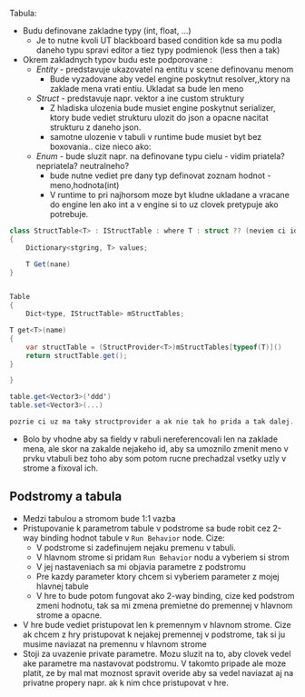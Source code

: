 Tabula:
- Budu definovane zakladne typy (int, float, ...)
	- Je to nutne kvoli UT blackboard  based condition kde sa mu podla daneho typu spravi editor a tiez typy podmienok (less then a tak)
- Okrem zakladnych typov budu este podporovane :
	- *Entity* - predstavuje ukazovatel na entitu v scene definovanu menom
		- Bude vyzadovane aby vedel engine poskytnut resolver,,ktory na zaklade mena vrati entiu. Ukladat sa bude len meno
	- *Struct* - predstavuje napr. vektor a ine custom struktury
		- Z hladiska ulozenia bude musiet engine poskytnut serializer, ktory bude vediet strukturu ulozit do json a opacne nacitat strukturu z daneho json.
		- samotne ulozenie v tabuli v runtime bude musiet byt bez boxovania.. cize nieco ako:
	- *Enum* - bude sluzit napr. na definovane typu cielu - vidim priatela? nepriatela? neutralneho?
		- bude nutne vediet pre dany typ definovat zoznam hodnot - meno,hodnota(int)
		- V runtime to pri najhorsom moze byt kludne ukladane a vracane do engine len ako int a v engine si to uz clovek pretypuje ako potrebuje.

```cs
class StructTable<T> : IStructTable : where T : struct ?? (neviem ci ide taky where.. niec opodobne som uz robil)
{
	Dictionary<stgring, T> values;

	T Get(nane)
}


Table
{
	Dict<type, IStructTable> mStructTables;

T get<T>(name)
{
	var structTable = (StructProvider<T>)mStructTables[typeof(T)]()
	return structTable.get();
}

}

table.get<Vector3>('ddd')
table.set<Vector3>(...)

pozrie ci uz ma taky structprovider a ak nie tak ho prida a tak dalej...
```


- Bolo by vhodne aby sa fieldy v rabuli nereferencovali len na zaklade mena, ale skor na zakalde nejakeho id, aby sa umoznilo zmenit meno v prvku  vtabuli bez toho aby som potom rucne prechadzal vsetky uzly v strome a fixoval ich.



## Podstromy a tabula

- Medzi tabulou a stromom bude 1:1 vazba
- Pristupovanie k parametrom tabule v podstrome sa bude robit cez 2-way binding hodnot tabule v `Run Behavior` node. Cize:
	- V podstrome si zadefinujem nejaku premenu v tabuli.
	- V hlavnom strome si pridam `Run Behavior` nodu a vyberiem si strom
	- V jej nastaveniach sa mi objavia parametre z podstromu
	- Pre kazdy parameter ktory chcem si vyberiem parameter z mojej hlavnej tabule
	- V hre to bude potom fungovat ako 2-way binding, cize ked podstrom zmeni hodnotu, tak sa mi zmena premietne do premennej v hlavnom strome a opacne.
- V hre bude vediet pristupovat len k premennym v hlavnom strome. Cize ak chcem z hry pristupovat k nejakej premennej v podstrome, tak si ju musime naviazat na premennu v hlavnom strome
- Stoji za uvazenie private parametre. Mozu sluzit na to, aby clovek vedel ake parametre ma nastavovat podstromu. V takomto pripade ale moze platit, ze by mal mat moznost spravit overide aby sa vedel naviazat aj na privatne propery napr. ak k nim chce pristupovat v hre.
